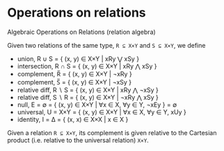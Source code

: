 # Operations on relations

Algebraic Operations on Relations (relation algebra)

Given two relations of the same type, `R ⊆ X×Y` and `S ⊆ X×Y`, we define
- union,         R ∪ S = { (x, y) ∈ X×Y | xRy ⋁ xSy }
- intersection,  R ∩ S = { (x, y) ∈ X×Y | xRy ⋀ xSy }
- complement,        R̅ = { (x, y) ∈ X×Y | ¬xRy }
- complement,        S̅ = { (x, y) ∈ X×Y | ¬xSy }
- relative diff, R ∖ S = { (x, y) ∈ X×Y |  xRy ⋀ ¬xSy }
- relative diff, S ∖ R = { (x, y) ∈ X×Y | ¬xRy ⋀  xSy }
- null,          E = ∅ = { (x, y) ∈ X×Y | ∀x ∈ X, ∀y ∈ Y, ¬xEy } = ∅
- universal,   U = X×Y = { (x, y) ∈ X×Y | ∀x ∈ X, ∀y ∈ Y,  xUy }
- identity,      I = Δ = { (x, x) ∈ X×X | x ∈ X }

Given a relation `R ⊆ X×Y`, its complement is given relative to the Cartesian product (i.e. relative to the universal relation) `X×Y`.
